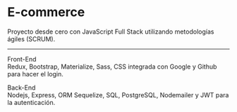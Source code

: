 <h1>E-commerce</h1> 
Proyecto desde cero con JavaScript Full Stack utilizando metodologías ágiles (SCRUM).
<hr>

Front-End <br>
Redux, Bootstrap, Materialize, Sass, CSS integrada con Google y Github para hacer el login.

Back-End <br>
Nodejs, Express, ORM Sequelize, SQL, PostgreSQL, Nodemailer y JWT para la autenticación.
